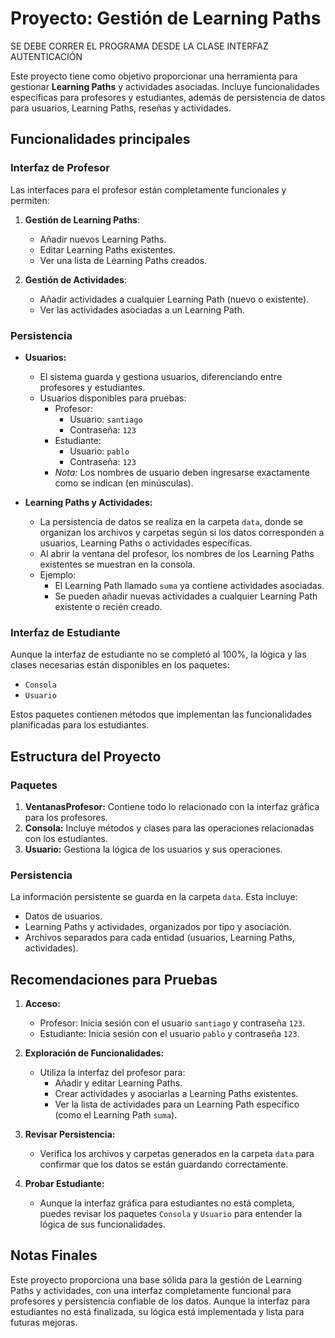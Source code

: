 # Proyecto: Gestión de Learning Paths
SE DEBE CORRER EL PROGRAMA DESDE LA CLASE INTERFAZ AUTENTICACIÓN

Este proyecto tiene como objetivo proporcionar una herramienta para gestionar **Learning Paths** y actividades asociadas. Incluye funcionalidades específicas para profesores y estudiantes, además de persistencia de datos para usuarios, Learning Paths, reseñas y actividades.

## Funcionalidades principales

### Interfaz de Profesor
Las interfaces para el profesor están completamente funcionales y permiten:

1. **Gestión de Learning Paths**:
   - Añadir nuevos Learning Paths.
   - Editar Learning Paths existentes.
   - Ver una lista de Learning Paths creados.

2. **Gestión de Actividades**:
   - Añadir actividades a cualquier Learning Path (nuevo o existente).
   - Ver las actividades asociadas a un Learning Path.

### Persistencia
- **Usuarios:**
  - El sistema guarda y gestiona usuarios, diferenciando entre profesores y estudiantes.
  - Usuarios disponibles para pruebas:
    - Profesor:
      - Usuario: `santiago`
      - Contraseña: `123`
    - Estudiante:
      - Usuario: `pablo`
      - Contraseña: `123`
    - *Nota:* Los nombres de usuario deben ingresarse exactamente como se indican (en minúsculas).

- **Learning Paths y Actividades:**
  - La persistencia de datos se realiza en la carpeta `data`, donde se organizan los archivos y carpetas según si los datos corresponden a usuarios, Learning Paths o actividades específicas.
  - Al abrir la ventana del profesor, los nombres de los Learning Paths existentes se muestran en la consola.
  - Ejemplo:
    - El Learning Path llamado `suma` ya contiene actividades asociadas.
    - Se pueden añadir nuevas actividades a cualquier Learning Path existente o recién creado.

### Interfaz de Estudiante
Aunque la interfaz de estudiante no se completó al 100%, la lógica y las clases necesarias están disponibles en los paquetes:

- `Consola`
- `Usuario`

Estos paquetes contienen métodos que implementan las funcionalidades planificadas para los estudiantes.

## Estructura del Proyecto

### Paquetes
1. **VentanasProfesor:** Contiene todo lo relacionado con la interfaz gráfica para los profesores.
2. **Consola:** Incluye métodos y clases para las operaciones relacionadas con los estudiantes.
3. **Usuario:** Gestiona la lógica de los usuarios y sus operaciones.

### Persistencia
La información persistente se guarda en la carpeta `data`. Esta incluye:
- Datos de usuarios.
- Learning Paths y actividades, organizados por tipo y asociación.
- Archivos separados para cada entidad (usuarios, Learning Paths, actividades).

## Recomendaciones para Pruebas

1. **Acceso:**
   - Profesor: Inicia sesión con el usuario `santiago` y contraseña `123`.
   - Estudiante: Inicia sesión con el usuario `pablo` y contraseña `123`.

2. **Exploración de Funcionalidades:**
   - Utiliza la interfaz del profesor para:
     - Añadir y editar Learning Paths.
     - Crear actividades y asociarlas a Learning Paths existentes.
     - Ver la lista de actividades para un Learning Path específico (como el Learning Path `suma`).

3. **Revisar Persistencia:**
   - Verifica los archivos y carpetas generados en la carpeta `data` para confirmar que los datos se están guardando correctamente.

4. **Probar Estudiante:**
   - Aunque la interfaz gráfica para estudiantes no está completa, puedes revisar los paquetes `Consola` y `Usuario` para entender la lógica de sus funcionalidades.

## Notas Finales
Este proyecto proporciona una base sólida para la gestión de Learning Paths y actividades, con una interfaz completamente funcional para profesores y persistencia confiable de los datos. Aunque la interfaz para estudiantes no está finalizada, su lógica está implementada y lista para futuras mejoras.

